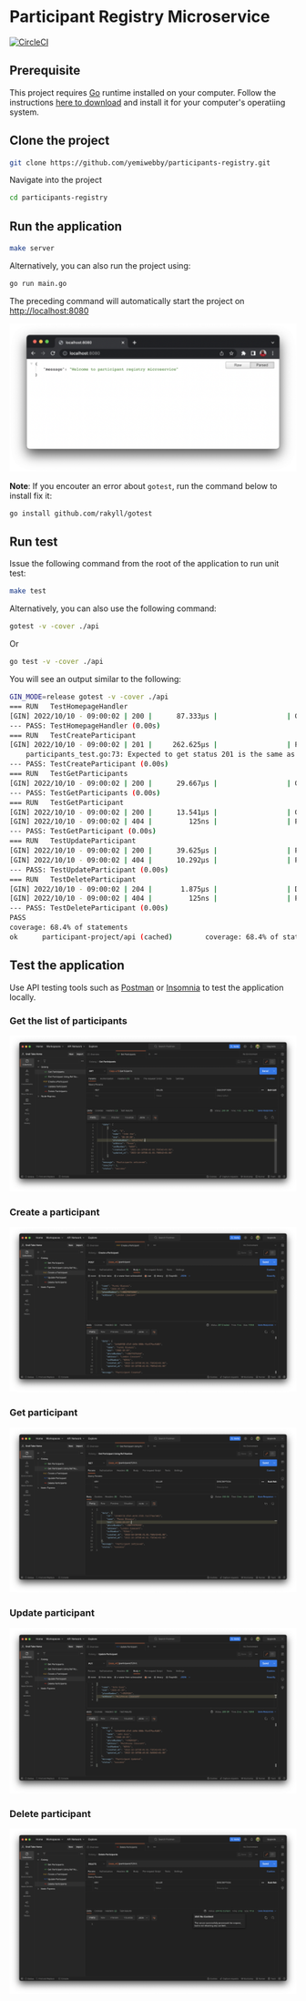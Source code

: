 # Participant Registry Microservice

[![CircleCI](https://circleci.com/gh/yemiwebby/participants-registry.svg?style=svg)](https://circleci.com/gh/yemiwebby/participants-registry)

## Prerequisite

This project requires [Go](https://go.dev/) runtime installed on your computer. Follow the instructions [here to download](https://go.dev/doc/install) and install it for your computer's operatiing system.

## Clone the project

```bash
git clone https://github.com/yemiwebby/participants-registry.git
```

Navigate into the project

```bash
cd participants-registry
```

## Run the application

```bash
make server
```

Alternatively, you can also run the project using:

```bash
go run main.go
```

The preceding command will automatically start the project on [http://localhost:8080](http://localhost:8080)

![Default Homepage](./screenshots/homepage.png)

**Note**: If you encouter an error about `gotest`, run the command below to install fix it:

```bash
go install github.com/rakyll/gotest
```

## Run test

Issue the following command from the root of the application to run unit test:

```bash
make test
```

Alternatively, you can also use the following command:

```bash
gotest -v -cover ./api
```

Or

```bash
go test -v -cover ./api
```

You will see an output similar to the following:

```bash
GIN_MODE=release gotest -v -cover ./api
=== RUN   TestHomepageHandler
[GIN] 2022/10/10 - 09:00:02 | 200 |      87.333µs |                 | GET      "/"
--- PASS: TestHomepageHandler (0.00s)
=== RUN   TestCreateParticipant
[GIN] 2022/10/10 - 09:00:02 | 201 |     262.625µs |                 | POST     "/participant"
    participants_test.go:73: Expected to get status 201 is the same as 201
--- PASS: TestCreateParticipant (0.00s)
=== RUN   TestGetParticipants
[GIN] 2022/10/10 - 09:00:02 | 200 |      29.667µs |                 | GET      "/participants"
--- PASS: TestGetParticipants (0.00s)
=== RUN   TestGetParticipant
[GIN] 2022/10/10 - 09:00:02 | 200 |      13.541µs |                 | GET      "/participant/ED34"
[GIN] 2022/10/10 - 09:00:02 | 404 |         125ns |                 | PUT      "/participant/KH32"
--- PASS: TestGetParticipant (0.00s)
=== RUN   TestUpdateParticipant
[GIN] 2022/10/10 - 09:00:02 | 200 |      39.625µs |                 | PUT      "/participant/ED34"
[GIN] 2022/10/10 - 09:00:02 | 404 |      10.292µs |                 | PUT      "/participant/KH32"
--- PASS: TestUpdateParticipant (0.00s)
=== RUN   TestDeleteParticipant
[GIN] 2022/10/10 - 09:00:02 | 204 |       1.875µs |                 | DELETE   "/participant/ED34"
[GIN] 2022/10/10 - 09:00:02 | 404 |         125ns |                 | PUT      "/participant/KH32"
--- PASS: TestDeleteParticipant (0.00s)
PASS
coverage: 68.4% of statements
ok      participant-project/api (cached)        coverage: 68.4% of statements
```

## Test the application

Use API testing tools such as [Postman](https://www.postman.com/) or [Insomnia](https://insomnia.rest/) to test the application locally.

### Get the list of participants

![Get Participants](./screenshots/get-participants.png)

### Create a participant

![Create Participant](./screenshots/create-participant.png)

### Get participant

![Get Participant](./screenshots/get-participant.png)

### Update participant

![Get Participants](./screenshots/update-participant.png)

### Delete participant

![Get Participants](./screenshots/delete-participant.png)
